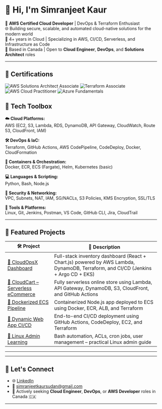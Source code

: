 # 👋 Hi, I'm Simranjeet Kaur

🚀 **AWS Certified Cloud Developer** | DevOps & Terraform Enthusiast  
🌐 Building secure, scalable, and automated cloud-native solutions for the modern world  
💼 4+ years in Cloud | Specializing in AWS, CI/CD, Serverless, and Infrastructure as Code  
📍 Based in Canada | Open to **Cloud Engineer**, **DevOps**, and **Solutions Architect** roles

---
## 📜 Certifications

![AWS Solutions Architect Associate](https://img.shields.io/badge/AWS-Solutions_Architect_Associate-yellow?style=for-the-badge&logo=amazonaws)
![Terraform Associate](https://img.shields.io/badge/Terraform-Associate-623CE4?style=for-the-badge&logo=terraform)
![AWS Cloud Practitioner](https://img.shields.io/badge/AWS-Cloud_Practitioner-FF9900?style=for-the-badge&logo=amazonaws)
![Azure Fundamentals](https://img.shields.io/badge/Azure-Fundamentals-0078D4?style=for-the-badge&logo=microsoftazure)

## 🔧 Tech Toolbox

**☁️ Cloud Platforms:**  
AWS (EC2, S3, Lambda, RDS, DynamoDB, API Gateway, CloudWatch, Route 53, CloudFront, IAM)

**🛠️ DevOps & IaC:**  
Terraform, GitHub Actions, AWS CodePipeline, CodeDeploy, Docker, CloudFormation

**🐳 Containers & Orchestration:**  
Docker, ECR, ECS (Fargate), Helm, Kubernetes (basic)

**💻 Languages & Scripting:**  
Python, Bash, Node.js

**🔐 Security & Networking:**  
VPC, Subnets, NAT, IAM, SG/NACLs, S3 Policies, KMS Encryption, SSL/TLS

**🧰 Tools & Platforms:**  
Linux, Git, Jenkins, Postman, VS Code, GitHub CLI, Jira, CloudTrail

---

## 🚀 Featured Projects

| 🛠 Project | 💬 Description |
|----------|----------------|
| [🔗 CloudOpsX Dashboard](https://github.com/Simran-Kaur1996/cloudopsx-dashboard) | Full-stack inventory dashboard (React + Chart.js) powered by AWS Lambda, DynamoDB, Terraform, and CI/CD (Jenkins + Argo CD + EKS) |
| [🔗 CloudCart – Serverless eCommerce](https://github.com/Simran-Kaur1996/cloud-cart) | Fully serverless online store using Lambda, API Gateway, DynamoDB, S3, CloudFront, and GitHub Actions |
| [🔗 Dockerized ECS Pipeline](https://github.com/Simran-Kaur1996/docker-ecr-ecs-deployment) | Containerized Node.js app deployed to ECS using Docker, ECR, ALB, and Terraform |
| [🔗 Dynamic Web App CI/CD](https://github.com/Simran-Kaur1996/AWS-Dynamic-Web-App) | End-to-end CI/CD deployment using GitHub Actions, CodeDeploy, EC2, and Terraform |
| [🔗 Linux Admin Learning](https://github.com/Simran-Kaur1996/Linux-Admin-Learning) | Bash automation, ACLs, cron jobs, user management – practical Linux admin guide |

---



---



## 🤝 Let's Connect

- 🌐 [LinkedIn](https://linkedin.com/in/simranjeet-kaur-sudan)
- 📧 simranjeetkaursudan@gmail.com
- 💼 Actively seeking **Cloud Engineer**, **DevOps**, or **AWS Developer** roles in Canada 🇨🇦

---
